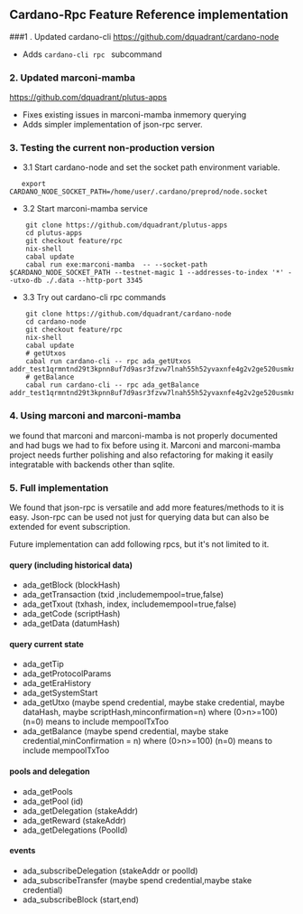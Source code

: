 ## Cardano-Rpc Feature Reference implementation



###1  . Updated cardano-cli 
https://github.com/dquadrant/cardano-node

- Adds `cardano-cli rpc `  subcommand

### 2. Updated marconi-mamba
https://github.com/dquadrant/plutus-apps
 
 - Fixes existing issues in marconi-mamba inmemory querying
 - Adds simpler implementation of json-rpc server.


### 3. Testing the current non-production version

- 3.1 Start cardano-node and set the socket path environment variable.
```
   export CARDANO_NODE_SOCKET_PATH=/home/user/.cardano/preprod/node.socket
```

- 3.2 Start marconi-mamba service
```
    git clone https://github.com/dquadrant/plutus-apps
    cd plutus-apps
    git checkout feature/rpc
    nix-shell
    cabal update
    cabal run exe:marconi-mamba  -- --socket-path $CARDANO_NODE_SOCKET_PATH --testnet-magic 1 --addresses-to-index '*' --utxo-db ./.data --http-port 3345  
```

- 3.3 Try out cardano-cli rpc commands
```
    git clone https://github.com/dquadrant/cardano-node
    cd cardano-node
    git checkout feature/rpc
    nix-shell
    cabal update
    # getUtxos
    cabal run cardano-cli -- rpc ada_getUtxos addr_test1qrmntnd29t3kpnn8uf7d9asr3fzvw7lnah55h52yvaxnfe4g2v2ge520usmkn0zcl46gy38877hej5cnqe6s602xpkyqtpcsrj
    # getBalance
    cabal run cardano-cli -- rpc ada_getBalance addr_test1qrmntnd29t3kpnn8uf7d9asr3fzvw7lnah55h52yvaxnfe4g2v2ge520usmkn0zcl46gy38877hej5cnqe6s602xpkyqtpcsrj
```

### 4. Using marconi and marconi-mamba
 we found that marconi and marconi-mamba is not properly documented and had bugs we had to fix before using it. Marconi and marconi-mamba project needs further polishing and also refactoring for making it easily integratable with  backends other than sqlite.

### 5. Full implementation
 We found that json-rpc is versatile and add more features/methods to it is easy.
 Json-rpc can be used not just for querying data but can also be extended for event subscription.


Future implementation can add following rpcs, but it's not limited to it.
#### query (including historical data)
- ada_getBlock (blockHash)
- ada_getTransaction (txid ,includemempool=true,false)
- ada_getTxout (txhash, index, includemempool=true,false)
- ada_getCode (scriptHash)
- ada_getData (datumHash)


#### query current state
- ada_getTip
- ada_getProtocolParams
- ada_getEraHistory
- ada_getSystemStart
- ada_getUtxo (maybe spend credential, maybe stake credential, maybe dataHash, maybe scriptHash,minconfirmation=n)  where (0>n>=100) (n=0) means to  include mempoolTxToo
- ada_getBalance (maybe spend credential, maybe stake credential,minConfirmation = n) where (0>n>=100) (n=0) means to  include mempoolTxToo


#### pools and delegation
- ada_getPools
- ada_getPool (id)
- ada_getDelegation (stakeAddr)
- ada_getReward (stakeAddr)
- ada_getDelegations (PoolId)


#### events
- ada_subscribeDelegation (stakeAddr or poolId)
- ada_subscribeTransfer	(maybe spend credential,maybe stake credential)
- ada_subscribeBlock (start,end)
